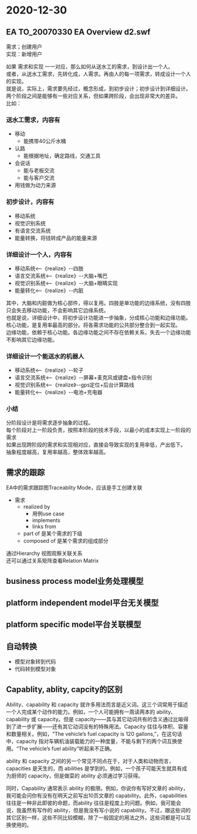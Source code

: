 # 2020-12-30

## EA TO_20070330 EA Overview d2.swf

需求；创建用户  
实现：新增用户  

如果 需求和实现 一一对应，那么如何从送水工的需求，到设计出一个人。  
或者，从送水工需求，先转化成，人需求。再由人的每一项需求，转成设计一个人的实现。  
就是说，实际上，需求要先经过，概念形成，到初步设计；初步设计到详细设计。  
两个阶段之间是能够有一些对应关系，但如果跨阶段，会出现非常大的差异。  
比如：

### 送水工需求，内容有

* 移动
  + 能携带40公斤水桶
* 认路
  + 能根据地址，确定路线，交通工具  
* 会说话
  + 能与老板交流
  + 能与客户交流
* 用钱做为动力来源

### 初步设计，内容有

* 移动系统
* 视觉识别系统
* 有语言交流系统
* 能量转换，将钱转成产品的能量来源  

### 详细设计一个人，内容有

* 移动系统<--《realize》--四肢
* 语言交流系统<--《realize》--大脑+嘴巴
* 视觉识别系统<--《realize》--大脑+眼睛实现
* 能量转化<--《realize》--内脏

其中，大脑和内脏做为核心部件，得以复用。四肢是单功能的边缘系统，没有四肢只会失去移动功能，不会影响其它边缘系统。  
也就是说，详细设计中，将初步设计功能进一步抽象，分成核心功能和边缘功能。  
核心功能，是复用率最高的部分。将各需求功能的公共部分整合到一起实现。  
边缘功能，依赖于核心功能。各边缘功能之间不存在依赖关系，失去一个边缘功能不影响其它边缘功能。

### 详细设计一个能送水的机器人

* 移动系统<--《realize》--轮子
* 语言交流系统<--《realize》--屏幕+麦克风或键盘+指令识别
* 视觉识别系统<--《realize》--gps定位+后台计算路线
* 能量转化<--《realize》--电池+充电器

### 小结

分阶段设计是将需求逐步抽象的过程。  
每个阶段对上一阶段负责，按照本阶段的技术手段，以最小的成本实现上一阶段的需求  
如果出现跨阶段的需求和实现相对应，直接会导致实现的复用率低，产出低下。  
抽象程度越高，复用率越高，整体效率越高。

## 需求的跟踪

EA中的需求跟踪图Traceablity Mode，应该是手工创建关联  

* 需求
  - realized by 
    + 用例use case
    + implements
    + links from  
  - part of 是某个需求的下级
  - composed of 是某个需求的组成部分

通过Hierarchy 视图观察关联关系  
还可以通过关系矩阵查看Relation Matrix  

## business process model业务处理模型

## platform independent model平台无关模型

## platform specific model平台关联模型

## 自动转换

* 模型对象转到代码
* 代码转到模型对象

## Capablity, ablity, capcity的区别  

Ability、capability 和 capacity 就许多用法而言是近义词。这三个词常用于描述一个人完成某个动作的能力。例如，一个人可能拥有一周读两本的 ability、capability 或 capacity。但是 capacity——其与其它动词共有的含义通过比喻得到了进一步扩展——还有其它动词没有的特殊用法。Capacity 往往与体积、容量和数量相关。例如，“The vehicle’s fuel capacity is 120 gallons,”，在这句话中，capacity 指对车辆机油装载能力的一种度量，不能与剩下的两个词互换使用。“The vehicle’s fuel ability”听起来不正确。

ability 和 capacity 之间的另一个常见不同点在于，对于人类和动物而言，capacities 是天生的，而 abilities 是学到的。例如，一个孩子可能天生就具有成为厨师的 capacity，但是做菜的 ability 必须通过学习获得。

同时，Capability 通常表示 ability 的极限。例如，你说你有写好文章的 ability，我可能会问你有没有在明天之前写出10页文章的 capability。此外，capabilities 往往是一种非此即彼的命题，而ability 往往是程度上的问题。例如，我可能会说，我虽然有写作的 ability，但是我没有写小说的 capability。不过，跟这些词的其它区别一样，这些不同比较模糊，除了一般固定的用法之外，这些词都是可以互换使用的。
